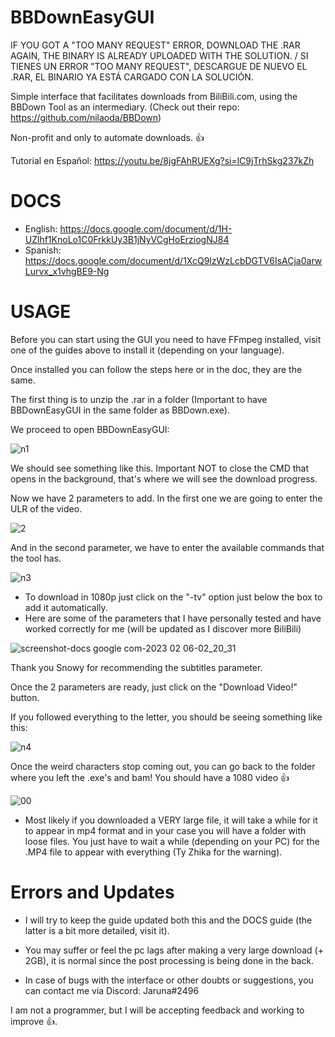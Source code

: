 # BBDownEasyGUI

IF YOU GOT A "TOO MANY REQUEST" ERROR, DOWNLOAD THE .RAR AGAIN, THE BINARY IS ALREADY UPLOADED WITH THE SOLUTION. / 
SI TIENES UN ERROR "TOO MANY REQUEST", DESCARGUE DE NUEVO EL .RAR, EL BINARIO YA ESTÁ CARGADO CON LA SOLUCIÓN.


Simple interface that facilitates downloads from BiliBili.com, using the BBDown Tool as an intermediary. (Check out their repo: https://github.com/nilaoda/BBDown)

Non-profit and only to automate downloads. 👍

Tutorial en Español: https://youtu.be/8jgFAhRUEXg?si=lC9jTrhSkg237kZh

# DOCS

* English: https://docs.google.com/document/d/1H-UZlhf1KnoLo1C0FrkkUy3B1jNyVCgHoErziogNJ84
* Spanish: https://docs.google.com/document/d/1XcQ9lzWzLcbDGTV6IsACja0arwLurvx_x1vhgBE9-Ng

# USAGE

Before you can start using the GUI you need to have FFmpeg installed, visit one of the guides above to install it (depending on your language).

Once installed you can follow the steps here or in the doc, they are the same.

The first thing is to unzip the .rar in a folder (Important to have BBDownEasyGUI in the same folder as BBDown.exe).

We proceed to open BBDownEasyGUI:

![n1](https://user-images.githubusercontent.com/106907367/218401472-4997766f-ffa1-46ad-822d-17b4fba4e87c.PNG)

We should see something like this. Important NOT to close the CMD that opens in the background, that's where we will see the download progress.


Now we have 2 parameters to add. In the first one we are going to enter the ULR of the video.

![2](https://user-images.githubusercontent.com/106907367/218401561-260eae9b-f002-44b1-8591-c73d0f17b41e.PNG)

And in the second parameter, we have to enter the available commands that the tool has.

![n3](https://user-images.githubusercontent.com/106907367/218401598-3d9d42b6-83c0-44f6-8be5-ad846bd69dbe.PNG)

* To download in 1080p just click on the "-tv" option just below the box to add it automatically.
* Here are some of the parameters that I have personally tested and have worked correctly for me (will be updated as I discover more BiliBili)

![screenshot-docs google com-2023 02 06-02_20_31](https://user-images.githubusercontent.com/106907367/216889859-3a863204-ed64-48a8-b161-197167211705.png)

Thank you Snowy for recommending the subtitles parameter.
 
 Once the 2 parameters are ready, just click on the "Download Video!" button.
 
 If you followed everything to the letter, you should be seeing something like this:
 
![n4](https://user-images.githubusercontent.com/106907367/218401642-2a163980-3022-48af-9df5-5450f46d50d5.PNG)

Once the weird characters stop coming out, you can go back to the folder where you left the .exe's and bam! You should have a 1080 video 👍

![00](https://user-images.githubusercontent.com/106907367/216890000-4dea2532-8e02-422c-b142-97401d68c821.PNG)

* Most likely if you downloaded a VERY large file, it will take a while for it to appear in mp4 format and in your case you will have a folder with loose files. You just have to wait a while (depending on your PC) for the .MP4 file to appear with everything (Ty Zhika for the warning).

# Errors and Updates

* I will try to keep the guide updated both this and the DOCS guide (the latter is a bit more detailed, visit it).
* You may suffer or feel the pc lags after making a very large download (+ 2GB), it is normal since the post processing is being done in the back.

* In case of bugs with the interface or other doubts or suggestions, you can contact me via Discord: Jaruna#2496

I am not a programmer, but I will be accepting feedback and working to improve 👍.





